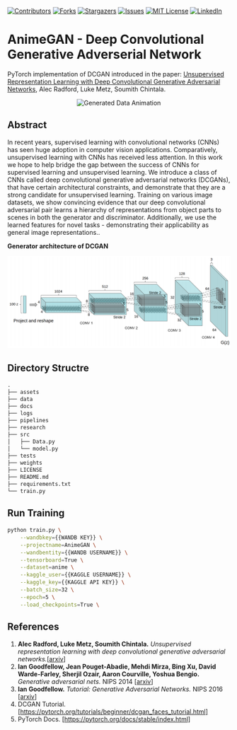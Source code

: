 [![Contributors][contributors-shield]][contributors-url]
[![Forks][forks-shield]][forks-url]
[![Stargazers][stars-shield]][stars-url]
[![Issues][issues-shield]][issues-url]
[![MIT License][license-shield]][license-url]
[![LinkedIn][linkedin-shield]][linkedin-url]

# AnimeGAN - Deep Convolutional Generative Adverserial Network

PyTorch implementation of DCGAN introduced in the paper: [Unsupervised Representation Learning with Deep Convolutional 
Generative Adversarial Networks](https://arxiv.org/abs/1511.06434), Alec Radford, Luke Metz, Soumith Chintala.

<p align="center">
<img src="assets/outgif.gif" title="Generated Data Animation" alt="Generated Data Animation">
</p>

## Abstract

In recent years, supervised learning with convolutional networks (CNNs) has
seen huge adoption in computer vision applications. Comparatively, unsupervised
learning with CNNs has received less attention. In this work we hope to help
bridge the gap between the success of CNNs for supervised learning and unsupervised learning. We introduce a class of CNNs called deep convolutional generative
adversarial networks (DCGANs), that have certain architectural constraints, and
demonstrate that they are a strong candidate for unsupervised learning. Training
on various image datasets, we show convincing evidence that our deep convolutional adversarial pair learns a hierarchy of representations from object parts to
scenes in both the generator and discriminator. Additionally, we use the learned
features for novel tasks - demonstrating their applicability as general image representations..

**Generator architecture of DCGAN**

<p align="center">
<img src="assets/DCGAN.png" title="DCGAN Generator" alt="DCGAN Generator">
</p>

## Directory Structre

```
.
├── assets
├── data
├── docs
├── logs
├── pipelines
├── research
├── src
│   ├── Data.py
│   └── model.py
├── tests
├── weights
├── LICENSE
├── README.md
├── requirements.txt
└── train.py

```

## Run Training

```sh
python train.py \
    --wandbkey={{WANDB KEY}} \
    --projectname=AnimeGAN \
    --wandbentity={{WANDB USERNAME}} \
    --tensorboard=True \
    --dataset=anime \
    --kaggle_user={{KAGGLE USERNAME}} \
    --kaggle_key={{KAGGLE API KEY}} \
    --batch_size=32 \
    --epoch=5 \
    --load_checkpoints=True \

```


## References
1. **Alec Radford, Luke Metz, Soumith Chintala.** *Unsupervised representation learning with deep convolutional 
generative adversarial networks.*[[arxiv](https://arxiv.org/abs/1511.06434)]
2. **Ian Goodfellow, Jean Pouget-Abadie, Mehdi Mirza, Bing Xu, David Warde-Farley, 
Sherjil Ozair, Aaron Courville, Yoshua Bengio.** *Generative adversarial nets.* NIPS 2014 [[arxiv](https://arxiv.org/abs/1406.2661)]
3. **Ian Goodfellow.** *Tutorial: Generative Adversarial Networks.* NIPS 2016 [[arxiv](https://arxiv.org/abs/1701.00160)]
4. DCGAN Tutorial. [https://pytorch.org/tutorials/beginner/dcgan_faces_tutorial.html]
5. PyTorch Docs. [https://pytorch.org/docs/stable/index.html]



<!--
*** Thanks for checking out the Best-README-Template. If you have a suggestion
*** that would make this better, please fork the repo and create a pull request
*** or simply open an issue with the tag "enhancement".
*** Thanks again! Now go create something AMAZING! :D
-->



<!-- PROJECT SHIELDS -->
<!--
*** I'm using markdown "reference style" links for readability.
*** Reference links are enclosed in brackets [ ] instead of parentheses ( ).
*** See the bottom of this document for the declaration of the reference variables
*** for contributors-url, forks-url, etc. This is an optional, concise syntax you may use.
*** https://www.markdownguide.org/basic-syntax/#reference-style-links
-->




<!-- MARKDOWN LINKS & IMAGES -->
<!-- https://www.markdownguide.org/basic-syntax/#reference-style-links -->
[contributors-shield]: https://img.shields.io/github/contributors/rohitkuk/AnimeGAN.svg?style=for-the-badge
[contributors-url]: https://github.com/rohitkuk/AnimeGAN/graphs/contributors
[forks-shield]: https://img.shields.io/github/forks/rohitkuk/AnimeGAN.svg?style=for-the-badge
[forks-url]: https://github.com/rohitkuk/AnimeGAN/network/members
[stars-shield]: https://img.shields.io/github/stars/rohitkuk/AnimeGAN.svg?style=for-the-badge
[stars-url]: https://github.com/rohitkuk/AnimeGAN/stargazers
[issues-shield]: https://img.shields.io/github/issues/rohitkuk/AnimeGAN.svg?style=for-the-badge
[issues-url]: https://github.com/rohitkuk/AnimeGAN/issues
[license-shield]: https://img.shields.io/github/license/rohitkuk/AnimeGAN.svg?style=for-the-badge
[license-url]: https://github.com/rohitkuk/AnimeGAN/blob/master/LICENSE.txt
[linkedin-shield]: https://img.shields.io/badge/-LinkedIn-black.svg?style=for-the-badge&logo=linkedin&colorB=555
[linkedin-url]: https://linkedin.com/in/rohitkuk
[product-screenshot]: images/screenshot.png